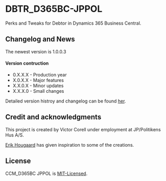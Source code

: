 # DBTR_D365BC-JPPOL
Perks and Tweaks for Debtor in Dynamics 365 Business Central.

## Changelog and News
The newest version is 1.0.0.3

#### Version contruction
- 0.X.X.X - Production year
- X.0.X.X - Major features
- X.X.0.X - Minor updates
- X.X.X.0 - Small changes

Detailed version histroy and changelog can be found [her](https://github.com/VictorCorell/DBTR_D365BC-JPPOL/blob/main/Changelog.md).

## Credit and acknowledgments
This project is created by Victor Corell under employment at JP/Politikens Hus A/S.

[Erik Hougaard](https://www.youtube.com/@Hougaard) has given inspiration to some of the creations.

## License
CCM_D365BC JPPOL is [MIT-Licensed](https://github.com/VictorCorell/DBTR_D365BC-JPPOL/blob/main/LICENSE).
